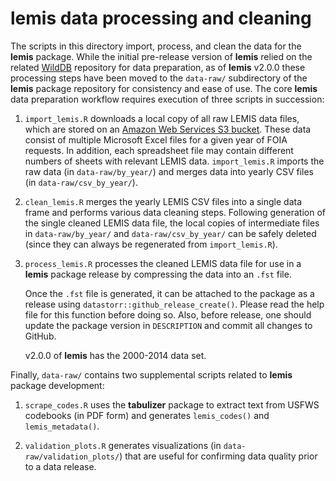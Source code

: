 # **lemis** data processing and cleaning 

The scripts in this directory import, process, and clean the data for the **lemis** package. While the initial pre-release version of **lemis** relied on the related [WildDB](https://github.com/ecohealthalliance/WildDB/) repository for data preparation, as of **lemis** v2.0.0 these processing steps have been moved to the `data-raw/` subdirectory of the **lemis** package repository for consistency and ease of use. The core **lemis** data preparation workflow requires execution of three scripts in succession:

1) `import_lemis.R` downloads a local copy of all raw LEMIS data files, which are stored on an [Amazon Web Services S3 bucket](https://s3.console.aws.amazon.com/s3/buckets/eha.wild.db/). These data consist of multiple Microsoft Excel files for a given year of FOIA requests. In addition, each spreadsheet file may contain different numbers of sheets with relevant LEMIS data. `import_lemis.R` imports the raw data (in `data-raw/by_year/`) and merges data into yearly CSV files (in `data-raw/csv_by_year/`).

2) `clean_lemis.R` merges the yearly LEMIS CSV files into a single data frame and performs various data cleaning steps. Following generation of the single cleaned LEMIS data file, the local copies of intermediate files in `data-raw/by_year/` and `data-raw/csv_by_year/` can be safely deleted (since they can always be regenerated from `import_lemis.R`).

3) `process_lemis.R` processes the cleaned LEMIS data file for use in a **lemis** package release by compressing the data into an `.fst` file.
  
    Once the `.fst` file is generated, it can be attached to the package as a release using `datastorr::github_release_create()`. Please read the help file for this function before doing so. Also, before release, one should update the package version in `DESCRIPTION` and commit all changes to GitHub.

    v2.0.0 of **lemis** has the 2000-2014 data set.

Finally, `data-raw/` contains two supplemental scripts related to **lemis** package development:

1) `scrape_codes.R` uses the **tabulizer** package to extract text from USFWS codebooks (in PDF form) and generates `lemis_codes()` and `lemis_metadata()`. 

2) `validation_plots.R` generates visualizations (in `data-raw/validation_plots/`) that are useful for confirming data quality prior to a data release.
